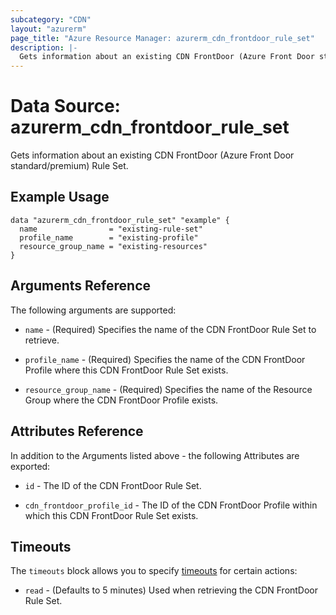 ```yaml
---
subcategory: "CDN"
layout: "azurerm"
page_title: "Azure Resource Manager: azurerm_cdn_frontdoor_rule_set"
description: |-
  Gets information about an existing CDN FrontDoor (Azure Front Door standard/premium) Rule Set.
---
```


# Data Source: azurerm_cdn_frontdoor_rule_set

Gets information about an existing CDN FrontDoor (Azure Front Door standard/premium) Rule Set.

## Example Usage

```hcl
data "azurerm_cdn_frontdoor_rule_set" "example" {
  name                = "existing-rule-set"
  profile_name        = "existing-profile"
  resource_group_name = "existing-resources"
}
```

## Arguments Reference

The following arguments are supported:

* `name` - (Required) Specifies the name of the CDN FrontDoor Rule Set to retrieve.

* `profile_name` - (Required) Specifies the name of the CDN FrontDoor Profile where this CDN FrontDoor Rule Set exists.

* `resource_group_name` - (Required) Specifies the name of the Resource Group where the CDN FrontDoor Profile exists.

## Attributes Reference

In addition to the Arguments listed above - the following Attributes are exported:

* `id` - The ID of the CDN FrontDoor Rule Set.

* `cdn_frontdoor_profile_id` - The ID of the CDN FrontDoor Profile within which this CDN FrontDoor Rule Set exists.

## Timeouts

The `timeouts` block allows you to specify [timeouts](https://www.terraform.io/language/resources/syntax#operation-timeouts) for certain actions:

* `read` - (Defaults to 5 minutes) Used when retrieving the CDN FrontDoor Rule Set.

